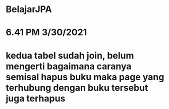# BelajarJPA
# 6.41 PM 3/30/2021
# kedua tabel sudah join, belum mengerti bagaimana caranya semisal hapus buku maka page yang terhubung dengan buku tersebut juga terhapus 
